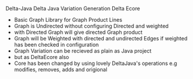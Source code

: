  Delta-Java
Delta Java  Variation Generation Delta Ecore
- Basic Graph Library for Graph Product Lines
- Graph is Undirected without configuring Directed and weighted 
- with Directed Graph will give directed Graph product 
- Graph will be Weighted with directed and undirected Edges if weighted has been checked in configuration 
- Graph Variation can be recieved as plain as Java project 
- but as DeltaEcore also 
- Core has been changed by using lovely DeltaJava's operations e.g modifies, removes, adds and origional 
